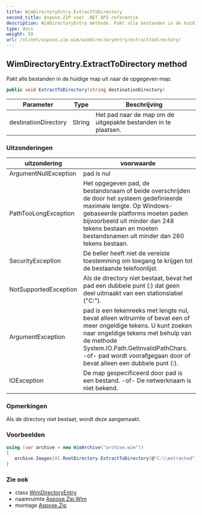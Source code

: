 ```yaml
---
title: WimDirectoryEntry.ExtractToDirectory
second_title: Aspose.ZIP voor .NET API-referentie
description: WimDirectoryEntry methode. Pakt alle bestanden in de huidige map uit naar de opgegeven map.
type: docs
weight: 50
url: /nl/net/aspose.zip.wim/wimdirectoryentry/extracttodirectory/
---
```

## WimDirectoryEntry.ExtractToDirectory method

Pakt alle bestanden in de huidige map uit naar de opgegeven map.

```csharp
public void ExtractToDirectory(string destinationDirectory)
```

| Parameter | Type | Beschrijving |
| --- | --- | --- |
| destinationDirectory | String | Het pad naar de map om de uitgepakte bestanden in te plaatsen. |

### Uitzonderingen

| uitzondering | voorwaarde |
| --- | --- |
| ArgumentNullException | pad is nul |
| PathTooLongException | Het opgegeven pad, de bestandsnaam of beide overschrijden de door het systeem gedefinieerde maximale lengte. Op Windows-gebaseerde platforms moeten paden bijvoorbeeld uit minder dan 248 tekens bestaan en moeten bestandsnamen uit minder dan 260 tekens bestaan. |
| SecurityException | De beller heeft niet de vereiste toestemming om toegang te krijgen tot de bestaande telefoonlijst. |
| NotSupportedException | Als de directory niet bestaat, bevat het pad een dubbele punt (:) dat geen deel uitmaakt van een stationslabel ("C:\"). |
| ArgumentException | pad is een tekenreeks met lengte nul, bevat alleen witruimte of bevat een of meer ongeldige tekens. U kunt zoeken naar ongeldige tekens met behulp van de methode System.IO.Path.GetInvalidPathChars. -of- pad wordt voorafgegaan door of bevat alleen een dubbele punt (:). |
| IOException | De map gespecificeerd door pad is een bestand. -of- De netwerknaam is niet bekend. |

### Opmerkingen

Als de directory niet bestaat, wordt deze aangemaakt.

### Voorbeelden

```csharp
using (var archive = new WimArchive("archive.wim")) 
{ 
   archive.Images[0].RootDirectory.ExtractToDirectory(@"C:\\extracted");
}
```

### Zie ook

* class [WimDirectoryEntry](../)
* naamruimte [Aspose.Zip.Wim](../../wimdirectoryentry/)
* montage [Aspose.Zip](../../../)


